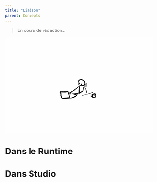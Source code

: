 ```yaml
---
title: "Liaison"
parent: Concepts
---
```


> En cours de rédaction...

![SynApps](../assets/under-progress.gif)


# Dans le Runtime

# Dans Studio
